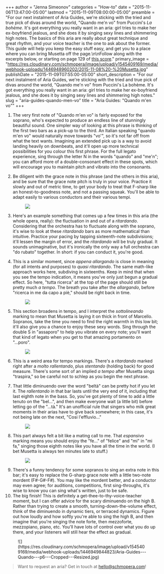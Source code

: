 +++
author = "Jenna Simeonov"
categories = "How-to"
date = "2015-11-06T13:47:00-05:00"
lastmod = "2015-11-09T08:00:00-05:00"
preamble = "For our next instalment of Aria Guides, we're sticking with the tried and true pick of divas around the world, \"Quando me'n vo\" from Puccini's *La bohème*. It's got everything you really want in an aria: girl tries to make her ex-boyfriend jealous, and she does it by singing sexy lines and shimmering high notes. The basics of this aria are really about great technique and great rhythm, and your voice teacher is the one to ask about the former. This guide will help you keep the easy stuff easy, and get you to a place where you can bring Musetta off the page.\n\nFollow along with the excerpts below, or starting on page 129 of [this score](http://javanese.imslp.info/files/imglnks/usimg/2/24/IMSLP21947-PMLP50378-Puccini_-_La_Boh__me__vocal_score_.pdf)."
primary_image = "https://res.cloudinary.com/schmopera/image/upload/v1545409169/media/webhook-uploads/1446948960202/2015-11-08%20-%20Musetta.jpg"
publishDate = "2015-11-09T07:55:00-05:00"
short_description = "For our next instalment of Aria Guides, we&#039;re sticking with the tried and true pick of divas around the world, &quot;Quando me&#039;n vo&quot; from Puccini&#039;s La bohème. It&#039;s got everything you really want in an aria: girl tries to make her ex-boyfriend jealous, and she does it by singing sexy lines and shimmering high notes."
slug = "aria-guides-quando-men-vo"
title = "Aria Guides: &quot;Quando m&#039;en vo&quot;"
+++

1. The very first note of "Quando m'en vo" is fairly exposed for the soprano, who's expected to produce an endless line of stunningly beautiful sound. One simpler way of looking at this phrase is thinking of the first two bars as a pick-up to the third. An Italian speaking "quando m'en vo" would naturally move towards "vo'", so it's not far off from what the text wants. Imagining an extended pick up is a way to avoid landing heavily on downbeats, and it'll open up more technical possibilities for you colour this first phrase. For the full legato experience, sing through the letter N in the words "quando" and "me'n"; you can afford more of a double-consonant effect in these spots, which will encourage you to maintain pitch and vibrato into the consonants.

2. Be diligent with the grace note in this phrase (and the others in this aria), and be sure that the grace note pitch is truly in your voice. Practice it slowly and out of metric time, to get your body to treat that F-sharp like an honest-to-goodness note, and not a passing squeak. You'll be able to adapt easily to various conductors and their various tempi.<figure data-type="image">
![](https://res.cloudinary.com/schmopera/image/upload/v1545409169/media/webhook-uploads/1446840139408/Aria-Guides---Quando---p1---Annotated---resized.jpg)
</figure>

3. Here's an example something that comes up a few times in this aria (the whole opera, really): the fluctuation in and out of a *ritardando*. Considering that the orchestra has to fluctuate along with the soprano, it's wise to look at these *ritardando* bars as more mathematical than intuitive. Practice your pacing by tapping sixteenth-note subdivisions; it'll lessen the margin of error, and the *ritardando* will be truly gradual. It sounds unimaginative, but it's ironically the only way a full orchestra can "do rubato" together. In short: if you can conduct it, you're good.

4. This is a similar moment, since *appena allargando* is close in meaning (for all intents and purposes) to *quasi ritardando*. The same math-like approach works here, subdiving in sixteenths. Keep in mind that when you see the tempo indication, it means you've only just begun a gradual effect. So here, "tutta ricerca" at the top of the page should still be pretty much *a tempo*. The breath you take after the *allargando*, before "ricerca in me da capo a piè," should be right back in time.<figure data-type="image">
![](https://res.cloudinary.com/schmopera/image/upload/v1545409169/media/webhook-uploads/1446841614956/Aria-Guides---Quando---p2---Annotated---Resized.jpg)
</figure>

5. This section broadens in tempo, and I interpret the *sottolineando* marking to mean that Musetta is laying it on thick in front of Marcello. Sopranos, take the time you need to find the right warmth in this low bit; it'll also give you a chance to enjoy these sexy words. Sing through the double S in "assaporo" to help you vibrate on every note; you'll want that kind of legato when you get to that amazing portamento on "...poro". <figure data-type="image">
![](https://res.cloudinary.com/schmopera/image/upload/v1545409169/media/webhook-uploads/1446945098399/Aria-Guides---Quando---p3---Annotated---resized.jpg)
</figure>

6. This is a weird area for tempo markings. There's a *ritardando* marked right after a *molto rallentando*, plus *stentando* (holding back) for good measure. There's some sort of an implied *a tempo* after Musetta sings "traspira," so be careful not to schlep as you begin the next phrase.

7. That little diminuendo over the word "beltà" can be pretty hot if you let it. The *rallentando* in that bar lasts until the very end of it, including that last eighth note in the bass. So, you've got plenty of time to add a little tenuto on the "bel...", and then make everyone wait (a little bit) before letting go of the "...tà." It's an unofficial rule that singers who milk great moments in their arias have to give back somewhere; in this case, it's not being late on the next, "Cosi l'effluvio..."<figure data-type="image">
![](https://res.cloudinary.com/schmopera/image/upload/v1545409169/media/webhook-uploads/1446947598635/Aria-Guides---Quando---p4---Annotated---Resized.jpg)
</figure>

8. This part always felt a bit like a mating call to me. That *espansivo* marking means you should enjoy the "fe..." of "felice" and "mi" in "mi fa," singing those eighth notes like you have all the time in the world. (I bet Musetta is always ten minutes late to stuff.)<figure data-type="image">
![](https://res.cloudinary.com/schmopera/image/upload/v1545409169/media/webhook-uploads/1446947609340/Aria-Guides---Quando---p5---Annotated---Resized.jpg)
</figure>

9. There's a funny tendency for some sopranos to sing an extra note in this bar; it's easy to replace the G-sharp grace note with a little two-note mordent (F#-G#-F#). You may like the mordent better, and a conductor may even agree; for auditions, competitions, first sing-throughs, it's wise to know you can sing what's written, just to be safe.
10. The big finish! This is definitely a get-thee-to-thy-voice-teacher moment, but I can offer advice for the scary diminuendo on the high B. Rather than trying to create a smooth, turning-down-the-volume effect, think of the diminuendo in dynamic tiers, or terraced dynamics. Figure out how loudly and how softly you're able to sing the high B, and then imagine that you're singing the note forte, then mezzoforte, mezzopiano, piano, etc. You'll have lots of control over what you do up there, and your listeners will still hear the effect as gradual.

<figure data-type="image">
![](https://res.cloudinary.com/schmopera/image/upload/v1545409169/media/webhook-uploads/1446949844823/Aria-Guides---Quando---p6---Cropped---Resized.jpg)
</figure>

>Want to request an aria? Get in touch at hello@schmopera.com!

